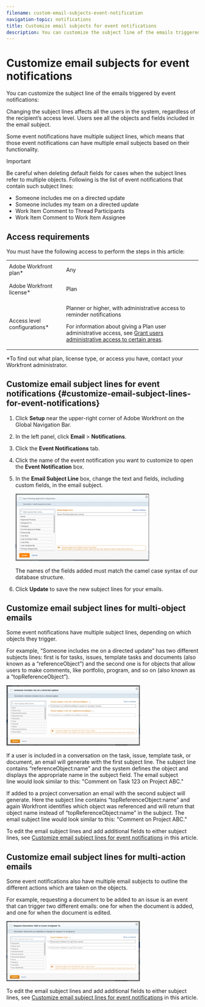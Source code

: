 ```yaml
---
filename: custom-email-subjects-event-notification
navigation-topic: notifications
title: Customize email subjects for event notifications
description: You can customize the subject line of the emails triggered by event notifications - EDIT ME.
---
```


# Customize email subjects for event notifications

You can customize the subject line of the emails triggered by event notifications:

Changing the subject lines affects all the users in the system, regardless of the recipient’s access level. Users see all the objects and fields included in the email subject.

Some event notifications have multiple subject lines, which means that those event notifications can have multiple email subjects based on their functionality.

>[!IMPORTANT]
>
>Be careful when deleting default fields for cases when the subject lines refer to multiple objects. Following is the list of event notifications that contain such subject lines:
>
>* Someone includes me on a directed update
>* Someone includes my team on a directed update
>* Work Item Comment to Thread Participants
>* Work Item Comment to Work Item Assignee
>

## Access requirements

You must have the following access to perform the steps in this article:

<table> 
 <col> 
 </col> 
 <col> 
 </col> 
 <tbody> 
  <tr> 
   <td role="rowheader">Adobe Workfront plan*</td> 
   <td> <p>Any</p> </td> 
  </tr> 
  <tr> 
   <td role="rowheader">Adobe Workfront license*</td> 
   <td> <p>Plan </p> </td> 
  </tr> 
  <tr> 
   <td role="rowheader">Access level configurations*</td> 
   <td> <p>Planner or higher, with administrative access to reminder notifications</p> <p>For information about giving a Plan user administrative access, see <a href="../../../administration-and-setup/add-users/configure-and-grant-access/grant-users-admin-access-certain-areas.md" class="MCXref xref">Grant users administrative access to certain areas</a>.</p> </td> 
  </tr> 
 </tbody> 
</table>

&#42;To find out what plan, license type, or access you have, contact your Workfront administrator.

## Customize email subject lines for event notifications {#customize-email-subject-lines-for-event-notifications}

1. Click **Setup** near the upper-right corner of Adobe Workfront on the Global Navigation Bar.

1. In the left panel, click **Email** > **Notifications**.

1. Click the **Event Notifications** tab.
1. Click the name of the event notification you want to customize to open the **Event Notification** box.
1. In the **Email Subject Line** box, change the text and fields, including custom fields, in the email subject.

   ![edit_email_subject_line_for_event_notification_Approval_pending_on_issues.png](assets/edit-email-subject-line-350x176.png)

   The names of the fields added must match the camel case syntax of our database structure. <!--For more information about how our objects and their fields are named in the Workfront database, see the [Adobe Workfront API](../../../wf-api/workfront-api.md).-->

1. Click **Update** to save the new subject lines for your emails.

## Customize email subject lines for multi-object emails

Some event notifications have multiple subject lines, depending on which objects they trigger.

For example, “Someone includes me on a directed update” has two different subjects lines: first is for tasks, issues, template tasks and documents (also known as a “referenceObject”) and the second one is for objects that allow users to make comments, like portfolio, program, and so on (also known as a “topReferenceObject”).

![](assets/3-350x158.png)

If a user is included in a conversation on the task, issue, template task, or document,&nbsp;an email will generate with the first subject line. The subject line contains “referenceObject:name” and the system defines the object and displays the appropriate name in the subject field. The email subject line&nbsp;would look similar to this: "Comment on Task 123 on Project ABC."&nbsp;

If added to a project conversation&nbsp;an email with the second subject will generate. Here the subject line contains “topReferenceObject:name” and again Workfront identifies which object was referenced and will return that object name instead of “topReferenceObject:name” in the subject. The email subject line would look similar to this: "Comment on Project ABC."

To edit the email subject lines and add additional fields to either subject lines, see [Customize email subject lines for event notifications](#customize-email-subject-lines-for-event-notifications) in this article.

## Customize email subject lines for multi-action emails

Some event notifications&nbsp;also have multiple email subjects to outline the different actions which are taken on the objects.

For example, requesting a document to be added to an issue is an event that can trigger two different emails: one for when the document is added, and one for when the document is edited.&nbsp;

![](assets/5-350x157.png)

To edit the email subject lines and add additional fields to either subject lines, see [Customize email subject lines for event notifications](#customize-email-subject-lines-for-event-notifications) in this article.  

